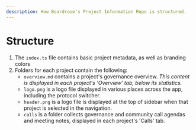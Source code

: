 ```yaml
---
description: How Boardroom's Project Information Repo is structured.
---
```


# Structure

1. The `index.ts` file contains basic project metadata, as well as branding colors
2. Folders for each project contain the following:
   * `overview.md` contains a project's governance overview. _This content is displayed in each project's 'Overview' tab, below its statistics._
   * `logo.png` is a logo file displayed in various places across the app, including the protocol switcher.
   * `header.png` is a logo file is displayed at the top of sidebar when that project is selected in the navigation.
   * `calls` is a folder collects governance and community call agendas and meeting notes, displayed in each project's 'Calls' tab.





